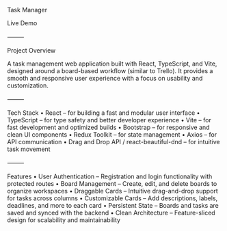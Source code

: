 Task Manager

Live Demo

⸻

Project Overview

A task management web application built with React, TypeScript, and Vite, designed around a board-based workflow (similar to Trello). It provides a smooth and responsive user experience with a focus on usability and customization.

⸻

Tech Stack
	•	React – for building a fast and modular user interface
	•	TypeScript – for type safety and better developer experience
	•	Vite – for fast development and optimized builds
	•	Bootstrap – for responsive and clean UI components
	•	Redux Toolkit – for state management
	•	Axios – for API communication
	•	Drag and Drop API / react-beautiful-dnd – for intuitive task movement

⸻

Features
	•	User Authentication – Registration and login functionality with protected routes
	•	Board Management – Create, edit, and delete boards to organize workspaces
	•	Draggable Cards – Intuitive drag-and-drop support for tasks across columns
	•	Customizable Cards – Add descriptions, labels, deadlines, and more to each card
	•	Persistent State – Boards and tasks are saved and synced with the backend
	•	Clean Architecture – Feature-sliced design for scalability and maintainability
